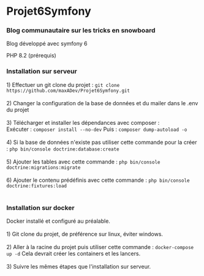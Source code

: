 # Projet6Symfony

<h3>Blog communautaire sur les tricks en snowboard</h3>
<p>Blog développé avec symfony 6</p>
<p>PHP 8.2 (prérequis)</p>

<h3>Installation sur serveur</h3>
1) Effectuer un git clone du projet :
<code>git clone https://github.com/maxADev/Projet6Symfony.git</code><br><br>
2) Changer la configuration de la base de données et du mailer dans le .env du projet<br><br>
3) Télécharger et installer les dépendances avec composer :
<br>Exécuter : <code>composer install --no-dev</code>
Puis : <code>composer dump-autoload -o</code><br><br>
4) Si la base de données n'existe pas utiliser cette commande pour la créer :
<code>php bin/console doctrine:database:create</code><br><br>
5) Ajouter les tables avec cette commande :
<code>php bin/console doctrine:migrations:migrate</code><br><br>
6) Ajouter le contenu prédéfinis avec cette commande :
<code>php bin/console doctrine:fixtures:load</code><br><br>

<h3>Installation sur docker</h3>
Docker installé et configuré au préalable.<br><br>
1) Git clone du projet, de préférence sur linux, éviter windows.<br><br>
2) Aller à la racine du projet puis utiliser cette commande :
<code>docker-compose up -d</code>
Cela devrait créer les containers et les lancers.<br><br>
3) Suivre les mêmes étapes que l'installation sur serveur.
